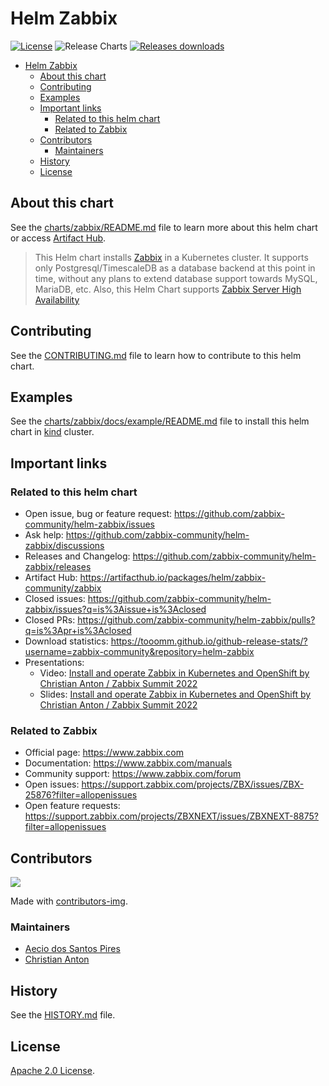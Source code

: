 # Helm Zabbix

[![License](https://img.shields.io/badge/License-Apache%202.0-blue.svg)](https://opensource.org/licenses/Apache-2.0) ![Release Charts](https://github.com/zabbix-community/helm-zabbix/workflows/Release%20Charts/badge.svg?branch=main) [![Releases downloads](https://img.shields.io/github/downloads/zabbix-community/helm-zabbix/total.svg)](https://github.com/zabbix-community/helm-zabbix/releases)

<!-- TOC -->

- [Helm Zabbix](#helm-zabbix)
  - [About this chart](#about-this-chart)
  - [Contributing](#contributing)
  - [Examples](#examples)
  - [Important links](#important-links)
    - [Related to this helm chart](#related-to-this-helm-chart)
    - [Related to Zabbix](#related-to-zabbix)
  - [Contributors](#contributors)
    - [Maintainers](#maintainers)
  - [History](#history)
  - [License](#license)

<!-- TOC -->

## About this chart

See the [charts/zabbix/README.md](charts/zabbix/README.md) file to learn more about this helm chart or access [Artifact Hub](https://artifacthub.io/packages/helm/zabbix-community/zabbix).

> This Helm chart installs [Zabbix](https://www.zabbix.com) in a Kubernetes cluster. It supports only Postgresql/TimescaleDB as a database backend at this point in time, without any plans to extend database support towards MySQL, MariaDB, etc. Also, this Helm Chart supports [Zabbix Server High Availability](charts/zabbix/#native-zabbix-server-high-availability)

## Contributing

See the [CONTRIBUTING.md](CONTRIBUTING.md) file to learn how to contribute to this helm chart.

## Examples

See the [charts/zabbix/docs/example/README.md](charts/zabbix/docs/example/README.md/README.md) file to install this helm chart in [kind](https://kind.sigs.k8s.io) cluster.

## Important links

### Related to this helm chart

- Open issue, bug or feature request: https://github.com/zabbix-community/helm-zabbix/issues
- Ask help: https://github.com/zabbix-community/helm-zabbix/discussions
- Releases and Changelog: https://github.com/zabbix-community/helm-zabbix/releases
- Artifact Hub: https://artifacthub.io/packages/helm/zabbix-community/zabbix
- Closed issues: https://github.com/zabbix-community/helm-zabbix/issues?q=is%3Aissue+is%3Aclosed
- Closed PRs: https://github.com/zabbix-community/helm-zabbix/pulls?q=is%3Apr+is%3Aclosed
- Download statistics: https://tooomm.github.io/github-release-stats/?username=zabbix-community&repository=helm-zabbix
- Presentations:
  - Video: [Install and operate Zabbix in Kubernetes and OpenShift by Christian Anton / Zabbix Summit 2022](https://youtu.be/NU3FsXQp_rE?si=LjXsxjjrZd_VDEDU&t=150)
  - Slides: [Install and operate Zabbix in Kubernetes and OpenShift by Christian Anton / Zabbix Summit 2022](https://assets.zabbix.com/files/events/2022/zabbix_summit_2022/Christian_Anton_Install_and_operate_Zabbix_in_Kubernetes_and_OpenShift.pdf)

### Related to Zabbix

- Official page: https://www.zabbix.com
- Documentation: https://www.zabbix.com/manuals
- Community support: https://www.zabbix.com/forum
- Open issues: https://support.zabbix.com/projects/ZBX/issues/ZBX-25876?filter=allopenissues
- Open feature requests: https://support.zabbix.com/projects/ZBXNEXT/issues/ZBXNEXT-8875?filter=allopenissues

## Contributors

<a href = "https://github.com/zabbix-community/helm-zabbix/graphs/contributors">
  <img src = "https://contrib.rocks/image?repo=zabbix-community/helm-zabbix"/>
</a>

Made with [contributors-img](https://contrib.rocks).

<!-- Reference: https://github.com/Tanu-N-Prabhu/myWebsite.io/blob/master/Docs/Displaying%20Contributors%20Image%20on%20README%20files%20with%20no%20Pain!.md#contributors-displayed-by-using-contributors-img-on-the-readmemd-file -->

### Maintainers

- [Aecio dos Santos Pires](https://www.linkedin.com/in/aeciopires/)
- [Christian Anton](https://www.linkedin.com/in/christiananton1/)

## History

See the [HISTORY.md](HISTORY.md) file.

## License

[Apache 2.0 License](https://github.com/zabbix-community/helm-zabbix/blob/main/LICENSE).
